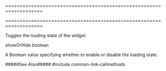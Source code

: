 ===================================================================
<!--hidden--><!--/hidden-->
===================================================================

<!--shortDescription-->
Toggles the loading state of the widget.
<!--/shortDescription-->

<!--paramName1-->showOrHide<!--/paramName1-->
<!--paramType1-->boolean<!--/paramType1-->
<!--paramDescription1-->
A Boolean value specifying whether to enable or disable the loading state.
<!--/paramDescription1-->

<!--fullDescription-->
#####See Also#####
#include common-link-callmethods
<!--/fullDescription-->